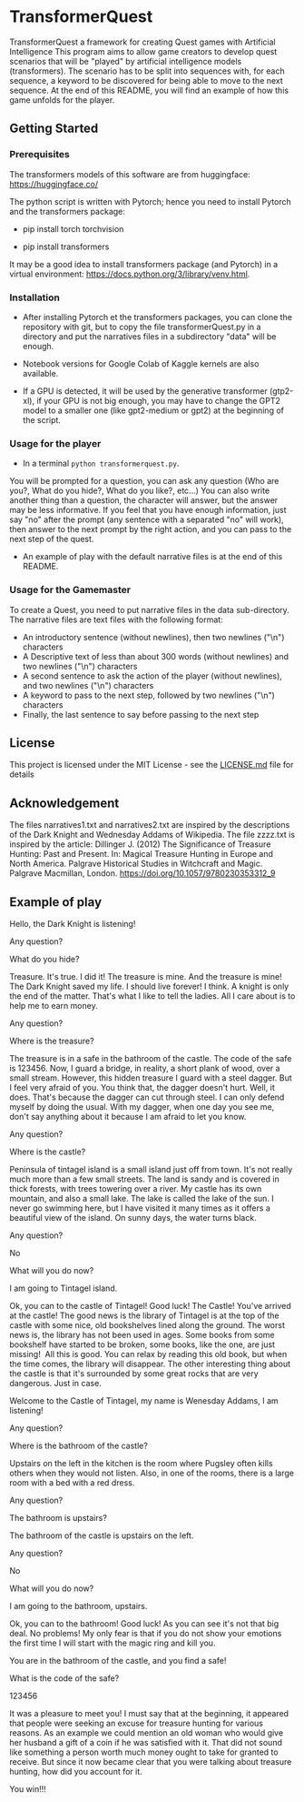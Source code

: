 # TransformerQuest
TransformerQuest a framework for creating Quest games with Artificial Intelligence
This program aims to allow game creators to develop quest scenarios that will be "played" by artificial intelligence models (transformers). The scenario has to be split into sequences with, for each sequence, a keyword to be discovered for being able to move to the next sequence. At the end of this README, you will find an example of how this game unfolds for the player.

## Getting Started

### Prerequisites

The transformers models of this software are from huggingface: https://huggingface.co/

The python script is written with Pytorch; hence you need to install Pytorch and the transformers package:

* pip install torch torchvision

* pip install transformers

It may be a good idea to install transformers package (and Pytorch) in a virtual environment: https://docs.python.org/3/library/venv.html.

### Installation

* After installing Pytorch et the transformers packages, you can clone the repository with git, but to copy the file transformerQuest.py in a directory and put the narratives files in a subdirectory "data" will be enough.

* Notebook versions for Google Colab of Kaggle kernels are also available.

* If a GPU is detected, it will be used by the generative transformer (gtp2-xl), if your GPU is not big enough, you may have to change the GPT2 model to a smaller one (like gpt2-medium or gpt2) at the beginning of the script.

### Usage for the player 

* In a terminal ```python transformerquest.py```.

You will be prompted for a question, you can ask any question (Who are you?, What do you hide?, What do you like?, etc...)
You can also write another thing than a question, the character will answer, but the answer may be less informative.
If you feel that you have enough information, just say "no" after the prompt (any sentence with a separated "no" will work), then answer to the next prompt by the right action, and you can pass to the next step of the quest.

* An example of play with the default narrative files is at the end of this README.

### Usage for the Gamemaster

To create a Quest, you need to put narrative files in the data sub-directory. The narrative files are text files with the following format:

* An introductory sentence (without newlines), then two newlines ("\n") characters
* A Descriptive text of less than about 300 words (without newlines) and two newlines ("\n") characters
* A second sentence to ask the action of the player (without newlines), and two newlines ("\n") characters
* A keyword to pass to the next step, followed by two newlines ("\n") characters
* Finally, the last sentence to say before passing to the next step


## License

This project is licensed under the MIT License - see the [LICENSE.md](LICENSE.md) file for details

## Acknowledgement
The files narratives1.txt and  narratives2.txt are inspired by the descriptions of the Dark Knight and Wednesday Addams of Wikipedia.
The file zzzz.txt is inspired by the article: Dillinger J. (2012) The Significance of Treasure Hunting: Past and Present. In: Magical Treasure Hunting in Europe and North America. Palgrave Historical Studies in Witchcraft and Magic. Palgrave Macmillan, London. https://doi.org/10.1057/9780230353312_9


## Example of play

Hello, the Dark Knight is listening!


Any question?

What do you hide?


Treasure. It's true. I did it! The treasure is mine. And the treasure is mine! The Dark Knight saved my life. I should live forever! I think. A knight is only the end of the matter. That's what I like to tell the ladies. All I care about is to help me to earn money.

Any question?

Where is the treasure?


The treasure is in a safe in the bathroom of the castle. The code of the safe is 123456. Now, I guard a bridge, in reality, a short plank of wood, over a small stream. However, this hidden treasure I guard with a steel dagger. But I feel very afraid of you. You think that, the dagger doesn't hurt. Well, it does. That's because the dagger can cut through steel. I can only defend myself by doing the usual. With my dagger, when one day you see me, don't say anything about it because I am afraid to let you know.

Any question?

Where is the castle?


Peninsula of tintagel island is a small island just off from town. It's not really much more than a few small streets. The land is sandy and is covered in thick forests, with trees towering over a river. My castle has its own mountain, and also a small lake. The lake is called the lake of the sun. I never go swimming here, but I have visited it many times as it offers a beautiful view of the island. On sunny days, the water turns black.

Any question?

No


What will you do now?

I am going to Tintagel island. 

Ok, you can to the castle of Tintagel! Good luck!
The Castle! You've arrived at the castle!
The good news is the library of Tintagel is at the top of the castle with some nice, old bookshelves lined along the ground. The worst news is, the library has not been used in ages. Some books from some bookshelf have started to be broken, some books, like the one, are just missing!
 All this is good. You can relax by reading this old book, but when the time comes, the library will disappear. The other interesting thing about the castle is that it's surrounded by some great rocks that are very dangerous. Just in case.


Welcome to the Castle of Tintagel,  my name is Wenesday Addams, I am listening!


Any question?

Where is the bathroom of the castle?


Upstairs on the left in the kitchen is the room where Pugsley often kills others when they would not listen. Also, in one of the rooms, there is a large room with a bed with a red dress.

Any question?

The bathroom is upstairs?


The bathroom of the castle is upstairs on the left.

Any question?

No


What will you do now?

I am going to the bathroom, upstairs.

Ok, you can to the bathroom! Good luck!
As you can see it's not that big deal. No problems! My only fear is that if you do not show your emotions the first time I will start with the magic ring and kill you.


You are in the bathroom of the castle, and you find a safe!

What is the code of the safe?

123456

It was a pleasure to meet you!
I must say that at the beginning, it appeared that people were seeking an excuse for treasure hunting for various reasons. As an example we could mention an old woman who would give her husband a gift of a coin if he was satisfied with it. That did not sound like something a person worth much money ought to take for granted to receive.
But since it now became clear that you were talking about treasure hunting, how did you account for it.

You win!!!
